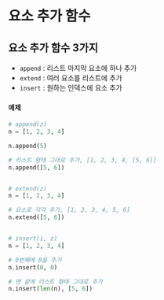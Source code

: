 # 요소 추가 함수

## **요소 추가 함수 3가지**

- `append` : 리스트 마지막 요소에 하나 추가
- `extend` : 여러 요소를 리스트에 추가
- `insert` : 원하는 인덱스에 요소 추가

#### **예제**

```python
# append(z)
n = [1, 2, 3, 4]

n.append(5)

# 리스트 형태 그대로 추가, [1, 2, 3, 4, [5, 6]]
n.append([5, 6])


# extend(z)
n = [1, 2, 3, 4]

# 요소로 각각 추가, [1, 2, 3, 4, 5, 6]
n.extend([5, 6])


# insert(i, z)
n = [1, 2, 3, 4]

# 0번째에 0을 추가
n.insert(0, 0)

# 맨 끝에 리스트 형태 그대로 추가
n.insert(len(n), [5, 6])
```
